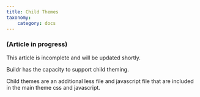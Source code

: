 ```yaml
---
title: Child Themes
taxonomy:
    category: docs
---
```


### (Article in progress)
This article is incomplete and will be updated shortly.


Buildr has the capacity to support child theming. 

Child themes are an additional less file and javascript file that are included in the main theme css and javascript.





